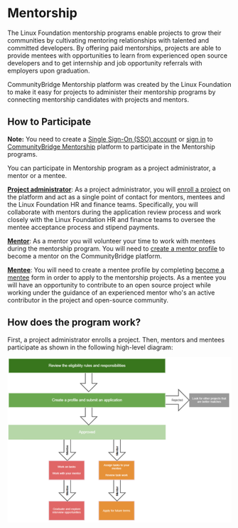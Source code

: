 # Mentorship

The Linux Foundation mentorship programs enable projects to grow their communities by cultivating mentoring relationships with talented and committed developers. By offering paid mentorships, projects are able to provide mentees with opportunities to learn from experienced open source developers and to get internship and job opportunity referrals with employers upon graduation.

CommunityBridge Mentorship platform was created by the Linux Foundation to make it easy for projects to administer their mentorship programs by connecting mentorship candidates with projects and mentors.

## How to Participate <a id="CommunityBridgeMentorship-HowtoParticipate"></a>

**Note:** You need to create a [Single Sign-On \(SSO\) account](../../sso/create-an-account.md) or [sign in](../../sso/sign-in/) to [CommunityBridge Mentorship](https://people.communitybridge.org/) platform to participate in the Mentorship programs. 

You can participate in Mentorship program as a project administrator, a mentor or a mentee. 

[**Project administrator**](administrators/): As a project administrator, you will [enroll a project](administrators/enroll-your-project/) on the platform and act as a single point of contact for mentors, mentees and the Linux Foundation HR and finance teams. Specifically, you will collaborate with mentors during the application review process and work closely with the Linux Foundation HR and finance teams to oversee the mentee acceptance process and stipend payments.

[**Mentor**](mentors/): As a mentor you will volunteer your time to work with mentees during the mentorship program. You will need to [create a mentor profile](mentors/become-a-mentor/create-a-mentor-profile.md) to become a mentor on the CommunityBridge platform.

[**Mentee**](mentees/): You will need to create a mentee profile by completing [become a mentee](mentees/become-a-mentee/) form in order to apply to the mentorship projects. As a mentee you will have an opportunity to contribute to an open source project while working under the guidance of an experienced mentor who's an active contributor in the project and open-source community.

## How does the program work? <a id="CommunityBridgeMentorship-HowDoesitWork?"></a>

First, a project administrator enrolls a project. Then, mentors and mentees participate as shown in the following high-level diagram:

![](../../.gitbook/assets/how-mentorship-works.png)

